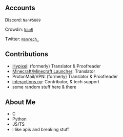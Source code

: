 ## Accounts
Discord: `Nan#5809`

Crowdin: [`NanR`](crowdin.com/profile/NanR)

Twitter: [`Nanrech_`](twitter.com/Nanrech_)

## Contributions
- [Hypixel](): (formerly) Translator & Proofreader 
- [Minecraft/Minecraft Launcher](): Translator
- ProtonMail/VPN: (formerly) Translator & Proofreader
- [interactions.py](https://github.com/interactions-py/): Contributor, & tech support
- some random stuff here & there

## About Me
- C
- Python
- JS/TS
- I like apis and breaking stuff
